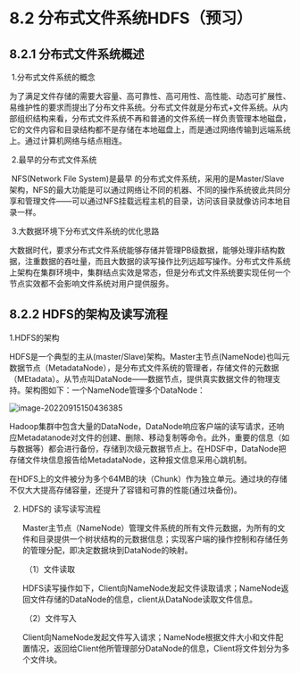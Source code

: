 # 8.2 分布式文件系统HDFS（预习）

## 8.2.1 分布式文件系统概述

​	1.分布式文件系统的概念

​	为了满足文件存储的需要大容量、高可靠性、高可用性、高性能、动态可扩展性、易维护性的要求而提出了分布文件系统。分布式文件就是分布式+文件系统。从内部组织结构来看，分布式文件系统不再和普通的文件系统一样负责管理本地磁盘，它的文件内容和目录结构都不是存储在本地磁盘上，而是通过网络传输到远端系统上。通过计算机网络与结点相连。

​	2.最早的分布式文件系统

​	NFS(Network File System)是最早 的分布式文件系统，采用的是Master/Slave架构，NFS的最大功能是可以通过网络让不同的机器、不同的操作系统彼此共同分享和管理文件——可以通过NFS挂载远程主机的目录，访问该目录就像访问本地目录一样。

​	3.大数据环境下分布式文件系统的优化思路

​	大数据时代，要求分布式文件系统能够存储并管理PB级数据，能够处理非结构数据，注重数据的吞吐量，而且大数据的读写操作比列远超写操作。分布式文件系统上架构在集群环境中，集群结点实效是常态，但是分布式文件系统要实现任何一个节点实效都不会影响文件系统对用户提供服务。

## 8.2.2 HDFS的架构及读写流程

1.HDFS的架构

​	HDFS是一个典型的主从(master/Slave)架构。Master主节点(NameNode)也叫元数据节点（MetadataNode），是分布式文件系统的管理者，存储文件的元数据（MEtadata）。从节点叫DataNode——数据节点，提供真实数据文件的物理支持。架构图如下：一个NameNode管理多个DataNode：

![image-20220915150436385](C:\Users\Administrator\AppData\Roaming\Typora\typora-user-images\image-20220915150436385.png)

​		Hadoop集群中包含大量的DataNode，DataNode响应客户端的读写请求，还响应Metadatanode对文件的创建、删除、移动复制等命令。此外，重要的信息（如与数据等）都会进行备份，存储到次级元数据节点上。在HDSF中，DataNode把存储文件块信息报告给MetadataNode，这种报文信息采用心跳机制。

​		在HDFS上的文件被分为多个64MB的块（Chunk）作为独立单元。通过块的存储不仅大大提高存储容量，还提升了容错和可靠的性能(通过块备份)。

2. HDFS的 读写读写流程

   ​	Master主节点（NameNode）管理文件系统的所有文件元数据，为所有的文件和目录提供一个树状结构的元数据信息；实现客户端的操作控制和存储任务的管理分配，即决定数据块到DataNode的映射。

   ​	（1）文件读取

   ​		HDFS读写操作如下，Client向NameNode发起文件读取请求；NameNode返回文件存储的DataNode的信息，client从DataNode读取文件信息。

   ​	（2）文件写入

   ​		Client向NameNode发起文件写入请求；NameNode根据文件大小和文件配置情况，返回给Client他所管理部分DataNode的信息，Client将文件划分为多个文件块。